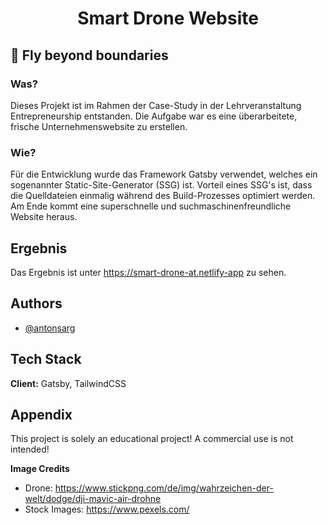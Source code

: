 <h1 align="center">
  Smart Drone Website
</h1>

## 🚀 Fly beyond boundaries

### Was?
Dieses Projekt ist im Rahmen der Case-Study in der Lehrveranstaltung Entrepreneurship entstanden. Die Aufgabe war es eine überarbeitete, frische Unternehmenswebsite zu erstellen.

### Wie?
Für die Entwicklung wurde das Framework Gatsby verwendet, welches ein sogenannter Static-Site-Generator (SSG) ist. Vorteil eines SSG's ist, dass die Quelldateien einmalig während des Build-Prozesses optimiert werden. Am Ende kommt eine superschnelle und suchmaschinenfreundliche Website heraus.

## Ergebnis

Das Ergebnis ist unter https://smart-drone-at.netlify-app zu sehen.


## Authors

- [@antonsarg](https://github.com/antonsarg)


## Tech Stack

**Client:** Gatsby, TailwindCSS

## Appendix

This project is solely an educational project! A commercial use is not intended!

**Image Credits**
- Drone: https://www.stickpng.com/de/img/wahrzeichen-der-welt/dodge/dji-mavic-air-drohne
- Stock Images: https://www.pexels.com/

